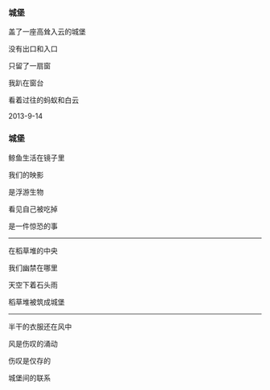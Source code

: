 ### 城堡

盖了一座高耸入云的城堡

没有出口和入口

只留了一扇窗

我趴在窗台

看着过往的蚂蚁和白云

2013-9-14

### 城堡

鲸鱼生活在镜子里

我们的映影

是浮游生物

看见自己被吃掉

是一件惊恐的事 

---

在稻草堆的中央

我们幽禁在哪里

天空下着石头雨

稻草堆被筑成城堡

---

半干的衣服还在风中

风是伤叹的涌动

伤叹是仅存的

城堡间的联系